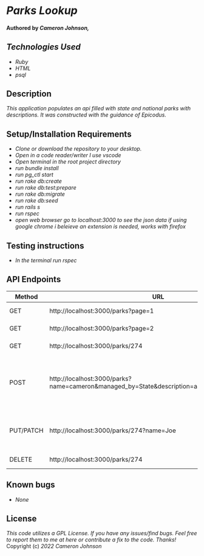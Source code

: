 # _Parks Lookup_

#### Authored by _Cameron Johnson,_


## _Technologies Used_

* _Ruby_
* _HTML_
* _psql_


## Description 

_This application populates an api filled with state and national parks with descriptions. It was constructed with the guidance of Epicodus._


## Setup/Installation Requirements

* _Clone or download the repository to your desktop._
* _Open in a code reader/writer I use vscode_ 
* _Open terminal in the root project directory_
* _run bundle install_
* _run pg_ctl start_ 
* _run rake db:create_
* _run rake db:test:prepare_
* _run rake db:migrate_
* _run rake db:seed_
* _run rails s_
* _run rspec_
* _open web browser go to localhost:3000 to see the json data if using google chrome i beleieve an extension is needed, works with firefox_

## Testing instructions 

* _In the terminal run rspec_

## API Endpoints
| Method | URL | Result |
| ------ | ------ | ------ |
| GET |	http://localhost:3000/parks?page=1 |	Returns a list of 10 parks in the database
| GET |	http://localhost:3000/parks?page=2 | 	Returns a list of 10 more parks in the database
| GET |	http://localhost:3000/parks/274 |	Returns all information related to park with ID=274
| POST |	http://localhost:3000/parks?name=cameron&managed_by=State&description=asdgahsdhadskjhdakjhgg 	|Adds park to database. Name: cameron, managed by State, Description: "asdgahsdhadskjhdakjhgg". If POST is succesfull, returns database object for newly created park.
| PUT/PATCH | 	http://localhost:3000/parks/274?name=Joe |	Updates the name for a park with ID=274. If PUT/PATCH is succesfull, returns database object for newly updated park.
| DELETE |	http://localhost:3000/parks/274 |	Deletes the park with ID=274 from database

## Known bugs
* _None_

## License 
 _This code utilizes a GPL License. If you have any issues/find bugs. Feel free to report them to me at here or contribute a fix to the code. Thanks!_ Copyright (c) _2022_ _Cameron Johnson_
